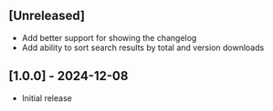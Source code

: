 ## [Unreleased]

- Add better support for showing the changelog
- Add ability to sort search results by total and version downloads

## [1.0.0] - 2024-12-08

- Initial release
